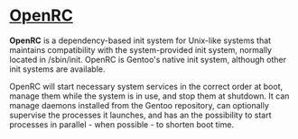 # [OpenRC](https://wiki.gentoo.org/wiki/OpenRC)

**OpenRC** is a dependency-based init system for Unix-like systems that maintains compatibility with the system-provided init system, normally located in /sbin/init. OpenRC is Gentoo's native init system, although other init systems are available.

OpenRC will start necessary system services in the correct order at boot, manage them while the system is in use, and stop them at shutdown. It can manage daemons installed from the Gentoo repository, can optionally supervise the processes it launches, and has an the possibility to start processes in parallel - when possible - to shorten boot time. 